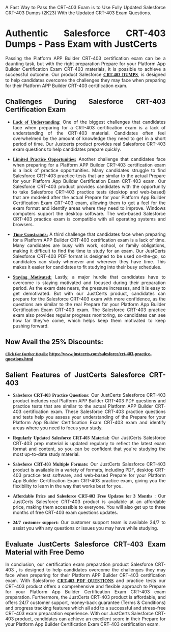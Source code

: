 <p dir="auto" style="text-align: justify;">A Fast Way to Pass the CRT-403 Exam is to Use Fully Updated Salesforce CRT-403 Dumps (2K23) With the Updated CRT-403 Exam Questions.</p>

<h1 style="text-align: justify;"><strong>Authentic Salesforce CRT-403 Dumps - Pass Exam with JustCerts</strong></h1>

<p style="text-align: justify;">Passing the Platform APP Builder CRT-403 certification exam can be a daunting task, but with the right preparation Prepare for your Platform App Builder Certification Exam CRT-403 materials, it is possible to achieve a successful outcome. Our product Salesforce <strong><a href="https://www.justcerts.com/salesforce/crt-403-practice-questions.html"><span style="font-family:Georgia,serif;"><u>CRT-403 DUMPS</u></span></a></strong>, is designed to help candidates overcome the challenges they may face when preparing for their Platform APP Builder CRT-403 certification exam.</p>

<h2 style="text-align: justify;"><strong>Challenges During Salesforce CRT-403 Certification Exam</strong></h2>

<ul>
	<li style="text-align: justify;"><u><span style="font-family:Georgia,serif;"><strong>Lack of Understanding:</strong></span></u> One of the biggest challenges that candidates face when preparing for a CRT-403 certification exam is a lack of understanding of the CRT-403 material. Candidates often feel overwhelmed by the amount of knowledge they need to get in a short period of time. Our Justcerts product provides real Salesforce CRT-403 exam questions to help candidates prepare quickly.</li>
</ul>

<ul>
	<li style="text-align: justify;"><u><span style="font-family:Georgia,serif;"><strong>Limited Practice Opportunities:</strong></span></u> Another challenge that candidates face when preparing for a Platform APP Builder CRT-403 certification exam is a lack of practice opportunities. Many candidates struggle to find Salesforce CRT-403 practice tests that are similar to the actual Prepare for your Platform App Builder Certification Exam CRT-403 exam. Our Salesforce CRT-403 product provides candidates with the opportunity to take Salesforce CRT-403 practice tests (desktop and web-based) that are modeled after the actual Prepare for your Platform App Builder Certification Exam CRT-403 exam, allowing them to get a feel for the exam format and identify areas where they need to improve. Windows computers support the desktop software. The web-based Salesforce CRT-403 practice exam is compatible with all operating systems and browsers.</li>
</ul>

<ul>
	<li style="text-align: justify;"><u><span style="font-family:Georgia,serif;"><strong>Time Constraints:</strong></span></u> A third challenge that candidates face when preparing for a Platform APP Builder CRT-403 certification exam is a lack of time. Many candidates are busy with work, school, or family obligations, making it difficult to find the time to study for an exam. Our JustCerts Salesforce CRT-403 PDF format is designed to be used on-the-go, so candidates can study whenever and wherever they have time. This makes it easier for candidates to fit studying into their busy schedules.</li>
</ul>

<ul>
	<li style="text-align: justify;"><u><span style="font-family:Georgia,serif;"><strong>Staying Motivated:</strong></span></u> Lastly, a major hurdle that candidates have to overcome is staying motivated and focused during their preparation period. As the exam date nears, the pressure increases, and it is easy to get demotivated. But with our JustCerts product, candidates can prepare for the Salesforce CRT-403 exam with more confidence, as the questions are similar to the real Prepare for your Platform App Builder Certification Exam CRT-403 exam. The Salesforce CRT-403 practice exam also provides regular progress monitoring, so candidates can see how far they've come, which helps keep them motivated to keep pushing forward.</li>
</ul>

<h2 style="text-align: justify;"><strong>Now Avail the 25% Discounts:</strong></h2>

<p><span style="font-size:12px;"><u><span style="font-family:Georgia,serif;"><strong>Click For Further Details:</strong></span></u></span><span style="font-size:14px;"><span style="font-family:Georgia,serif;"><strong> <a href="https://www.justcerts.com/salesforce/crt-403-practice-questions.html">https://www.justcerts.com/salesforce/crt-403-practice-questions.html</a></strong></span></span></p>

<h2 style="text-align: justify;"><strong>Salient Features of JustCerts Salesforce CRT-403</strong></h2>

<ul>
	<li style="text-align: justify;"><span style="font-family:Georgia,serif;"><strong>Salesforce CRT-403 Practice Questions:</strong></span> Our JustCerts Salesforce CRT-403 product includes real Platform APP Builder CRT-403 PDF questions and practice tests that are similar to the actual Platform APP Builder CRT-403 certification exam. These Salesforce CRT-403 practice questions and tests help you assess your understanding of the Prepare for your Platform App Builder Certification Exam CRT-403 exam and identify areas where you need to focus your study.</li>
</ul>

<ul>
	<li style="text-align: justify;"><span style="font-family:Georgia,serif;"><strong>Regularly Updated Salesforce CRT-403 Material:</strong></span> Our JustCerts Salesforce CRT-403 prep material is updated regularly to reflect the latest exam format and content, so you can be confident that you're studying the most up-to-date study material.</li>
</ul>

<ul>
	<li style="text-align: justify;"><span style="font-family:Georgia,serif;"><strong>Salesforce CRT-403 Multiple Formats:</strong></span> Our JustCerts Salesforce CRT-403 product is available in a variety of formats, including PDF, desktop CRT-403 practice test software, and web-based Prepare for your Platform App Builder Certification Exam CRT-403 practice exam, giving you the flexibility to learn in the way that works best for you.</li>
</ul>

<ul>
	<li style="text-align: justify;"><span style="font-family:Georgia,serif;"><strong>Affordable Price and Salesforce CRT-403 Free Updates for 3 Months</strong></span> : Our JustCerts Salesforce CRT-403 product is available at an affordable price, making them accessible to everyone. You will also get up to three months of free CRT-403 exam questions updates.</li>
</ul>

<ul>
	<li style="text-align: justify;"><span style="font-family:Georgia,serif;"><strong>24/7 customer support:</strong></span> Our customer support team is available 24/7 to assist you with any questions or issues you may have while studying.</li>
</ul>

<h2 style="text-align: justify;"><strong>Evaluate JustCerts Salesforce CRT-403 Exam Material with Free Demo</strong></h2>

<p style="text-align: justify;">In conclusion, our certification exam preparation product Salesforce CRT-403 , is designed to help candidates overcome the challenges they may face when preparing for their Platform APP Builder CRT-403 certification exam. With Salesforce <a href="https://www.justcerts.com/salesforce/crt-403-practice-questions.html"><u><strong><span style="font-family:Georgia,serif;">CRT-403 PDF QUESTIONS</span></strong></u></a> and practice tests our CRT-403 product offers a comprehensive and flexible approach to Prepare for your Platform App Builder Certification Exam CRT-403 exam preparation. Furthermore, the JustCerts CRT-403 product is affordable, and offers 24/7 customer support, money-back guarantee (Terms & Conditions) and progress tracking features which all add to a successful and stress-free CRT-403 exam preparation experience. With our JustCerts Salesforce CRT-403 product, candidates can achieve an excellent score in their Prepare for your Platform App Builder Certification Exam CRT-403 certification exam.</p>

